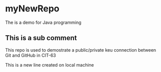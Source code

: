 # myNewRepo
The is a demo for Java programming
## This is a sub comment

This repo is used to demostrate a public/private keu connection between Git and GitHub in CIT-63

This is a new line created on local machine


